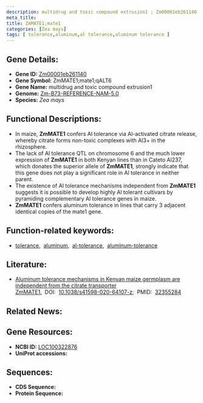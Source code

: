 ```yaml
---
description: multidrug and toxic compound extrusion1 ; Zm00001eb261140 ; Zea mays
meta_title:
title: ZmMATE1;mate1
categories: [Zea mays]
tags: [ tolerance,aluminum,al tolerance,aluminum tolerance ]
---
```


## Gene Details:
- **Gene ID:**	[Zm00001eb261140](https://www.maizegdb.org/gene_center/gene/Zm00001eb261140)
- **Gene Symbol:** ZmMATE1;mate1;qALT6
- **Gene Name:** multidrug and toxic compound extrusion1
- **Genome:** [Zm-B73-REFERENCE-NAM-5.0](https://www.maizegdb.org/genome/assembly/Zm-B73-REFERENCE-NAM-5.0)
- **Species:** *Zea mays*

## Functional Descriptions:
   - In maize, **ZmMATE1** confers Al tolerance via Al-activated citrate release, whereby citrate forms non-toxic complexes with Al3+ in the rhizosphere.
   - The lack of Al tolerance QTL on chromosome 6 and the much lower expression of **ZmMATE1** in both Kenyan lines than in Cateto Al237, which donates the superior allele of **ZmMATE1**, strongly indicate that this gene does not play a significant role in Al tolerance in neither parent.
   - The existence of Al tolerance mechanisms independent from **ZmMATE1** suggests it is possible to develop highly Al tolerant cultivars by pyramiding complementary Al tolerance genes in maize.
   - **ZmMATE1** confers aluminum tolerance in lines that carry 3 adjacent identical copies of the mate1 gene.

## Function-related keywords:
- [tolerance](/tags/tolerance/),&nbsp;&nbsp;[aluminum](/tags/aluminum/),&nbsp;&nbsp;[al-tolerance](/tags/al-tolerance/),&nbsp;&nbsp;[aluminum-tolerance](/tags/aluminum-tolerance/)

## Literature:
   - [Aluminum tolerance mechanisms in Kenyan maize germplasm are independent from the citrate transporter ZmMATE1.]( https://www.ncbi.nlm.nih.gov/pmc/articles/PMC7193623/)&nbsp;&nbsp;DOI:&nbsp;&nbsp;[10.1038/s41598-020-64107-z](https://www.ncbi.nlm.nih.gov/pmc/articles/PMC7193623/);&nbsp;&nbsp;PMID:&nbsp;&nbsp;[32355284](https://pubmed.ncbi.nlm.nih.gov/32355284/)

## Related News:

## Gene Resources:
- **NCBI ID:**  [LOC100322876](https://www.ncbi.nlm.nih.gov/gene/?term=LOC100322876)
- **UniProt accessions:** [](https://www.uniprot.org/uniprotkb//entry)



## Sequences:
- **CDS Sequence:**
- **Protein Sequence:**
